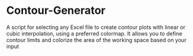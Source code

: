 # Contour-Generator
A script for selecting any Excel file to create contour plots with linear or cubic interpolation, using a preferred colormap. It allows you to define contour limits and colorize the area of the working space based on your input

